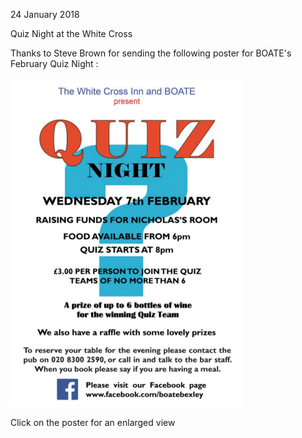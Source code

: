 24 January 2018

Quiz Night at the White Cross

Thanks to Steve Brown for sending the following poster for BOATE's February Quiz Night :

[](http://www.northcrayresidents.org.uk/posters/poster127.pdf)

![Image](images/nm0384_1.gif)

Click on the poster for an enlarged view
